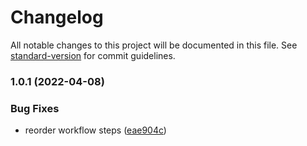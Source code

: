 # Changelog

All notable changes to this project will be documented in this file. See [standard-version](https://github.com/conventional-changelog/standard-version) for commit guidelines.

### 1.0.1 (2022-04-08)


### Bug Fixes

* reorder workflow steps ([eae904c](https://github.com/willdady/aws-resource-based-policy-collector/commit/eae904c8372dd607cdc1f495c4a35907302a52af))

